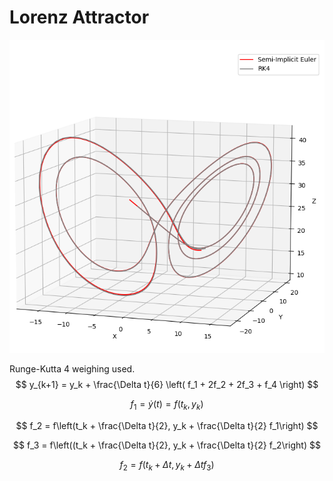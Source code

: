 # Lorenz Attractor

<p align="center">
    <img src="misc/figures/lorenz_attractor_image.PNG"/>
</p>

Runge-Kutta 4 weighing used.
$$
     y_{k+1} = y_k + \frac{\Delta t}{6} \left( f_1 + 2f_2 + 2f_3 + f_4  \right)
$$

$$
    f_1 = \dot y(t) = f(t_k, y_k)
$$

$$
    f_2 = f\left(t_k + \frac{\Delta t}{2}, y_k + \frac{\Delta t}{2} f_1\right)
$$

$$
    f_3 = f\left((t_k + \frac{\Delta t}{2}, y_k + \frac{\Delta t}{2} f_2\right)
$$

$$
    f_2 = f(t_k + \Delta t, y_k + \Delta t f_3)
$$